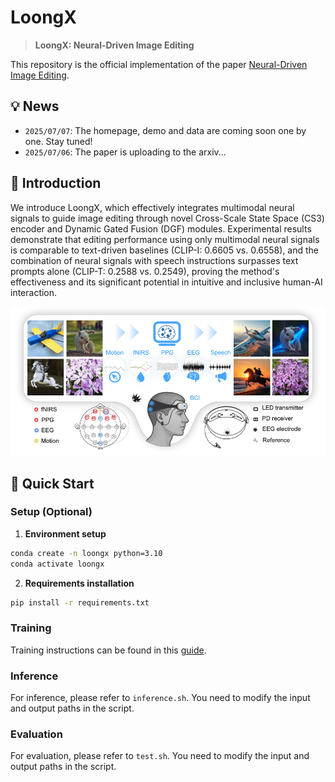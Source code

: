 # LoongX

> **LoongX: Neural-Driven Image Editing**

<!-- [**🌐 Homepage**](https://github.com/LanceZPF/loongx) ｜ [**🤗 Data**](https://github.com/LanceZPF/loongx) | [**📖 Paper**](https://github.com/LanceZPF/loongx) ｜ [**🚀 Quickstart**](#🚀-Quick-Start) | [**🖊️ Citation**](https://github.com/LanceZPF/OpenING?tab=readme-ov-file#%EF%B8%8F-citation) -->

This repository is the official implementation of the paper [Neural-Driven Image Editing](https://github.com/LanceZPF/loongx).

## 💡 News

- `2025/07/07`: The homepage, demo and data are coming soon one by one. Stay tuned!
- `2025/07/06`: The paper is uploading to the arxiv...

## 📖 Introduction

We introduce LoongX, which effectively integrates multimodal neural signals to guide image editing through novel Cross-Scale State Space (CS3) encoder and Dynamic Gated Fusion (DGF) modules. Experimental results demonstrate that editing performance using only multimodal neural signals is comparable to text-driven baselines (CLIP-I: 0.6605 vs. 0.6558), and the combination of neural signals with speech instructions surpasses text prompts alone (CLIP-T: 0.2588 vs. 0.2549), proving the method's effectiveness and its significant potential in intuitive and inclusive human-AI interaction.

![Alt text](assets/teaser.png)

## 🚀 Quick Start
### Setup (Optional)
1. **Environment setup**
```bash
conda create -n loongx python=3.10
conda activate loongx
```
2. **Requirements installation**
```bash
pip install -r requirements.txt
```

<!-- ### Guidelines for subject-driven generation
1. Input images are automatically center-cropped and resized to 512x512 resolution.
2. When writing prompts, refer to the subject using phrases like `this item`, `the object`, or `it`. e.g.
   1. *A close up view of this item. It is placed on a wooden table.*
   2. *A young lady is wearing this shirt.*
3. The model primarily works with objects rather than human subjects currently, due to the absence of human data in training. -->

### Training
Training instructions can be found in this [guide](./train/README.md).

### Inference
For inference, please refer to `inference.sh`. You need to modify the input and output paths in the script.

### Evaluation
For evaluation, please refer to `test.sh`. You need to modify the input and output paths in the script.


